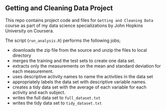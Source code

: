 ## Getting and Cleaning Data Project

This repo contains project code and files for `Getting and Cleaning Data` 
course as part of my data science specializations by John Hopkins University on Coursera.


The script (`run_analysis.R`) performs the following jobs;

- downloads the zip file from the source and unzip the files to local directory
- merges the training and the test sets to create one data set.
- extracts only the measurements on the mean and standard deviation for each measurement. 
- uses descriptive activity names to name the activities in the data set
- appropriately labels the data set with descriptive variable names. 
- creates a tidy data set with the average of each variable for each activity and each subject. 
- writes the full data set to `full_dataset.txt`
- writes the tidy data set to `tidy_dataset.txt`

